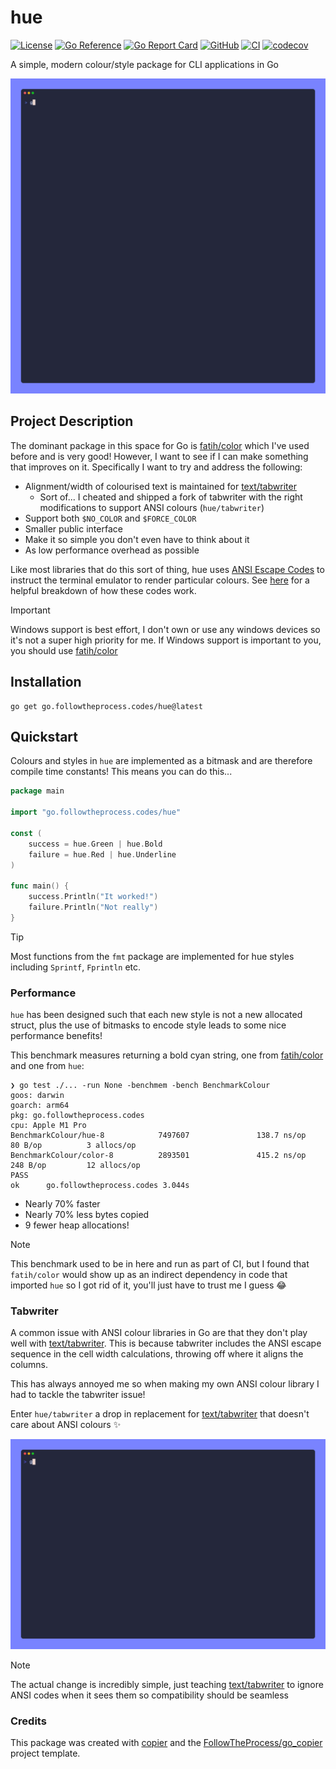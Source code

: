 # hue

[![License](https://img.shields.io/github/license/FollowTheProcess/hue)](https://github.com/FollowTheProcess/hue)
[![Go Reference](https://pkg.go.dev/badge/go.followtheprocess.codes/hue.svg)](https://pkg.go.dev/go.followtheprocess.codes/hue)
[![Go Report Card](https://goreportcard.com/badge/github.com/FollowTheProcess/hue)](https://goreportcard.com/report/github.com/FollowTheProcess/hue)
[![GitHub](https://img.shields.io/github/v/release/FollowTheProcess/hue?logo=github&sort=semver)](https://github.com/FollowTheProcess/hue)
[![CI](https://github.com/FollowTheProcess/hue/workflows/CI/badge.svg)](https://github.com/FollowTheProcess/hue/actions?query=workflow%3ACI)
[![codecov](https://codecov.io/gh/FollowTheProcess/hue/branch/main/graph/badge.svg)](https://codecov.io/gh/FollowTheProcess/hue)

A simple, modern colour/style package for CLI applications in Go

![demo](https://github.com/FollowTheProcess/hue/raw/main/docs/img/demo.gif)

## Project Description

The dominant package in this space for Go is [fatih/color] which I've used before and is very good! However, I want to see if I can make something that improves on it. Specifically I want to try and address the following:

- Alignment/width of colourised text is maintained for [text/tabwriter]
  - Sort of... I cheated and shipped a fork of tabwriter with the right modifications to support ANSI colours (`hue/tabwriter`)
- Support both `$NO_COLOR` and `$FORCE_COLOR`
- Smaller public interface
- Make it so simple you don't even have to think about it
- As low performance overhead as possible

Like most libraries that do this sort of thing, hue uses [ANSI Escape Codes] to instruct the terminal emulator to render particular colours. See [here](https://gist.github.com/fnky/458719343aabd01cfb17a3a4f7296797) for a helpful breakdown of how these codes work.

> [!IMPORTANT]
> Windows support is best effort, I don't own or use any windows devices so it's not a super high priority for me. If Windows support is important to you, you should use [fatih/color]

## Installation

```shell
go get go.followtheprocess.codes/hue@latest
```

## Quickstart

Colours and styles in `hue` are implemented as a bitmask and are therefore compile time constants! This means you can do this...

```go
package main

import "go.followtheprocess.codes/hue"

const (
    success = hue.Green | hue.Bold
    failure = hue.Red | hue.Underline
)

func main() {
    success.Println("It worked!")
    failure.Println("Not really")
}
```

> [!TIP]
> Most functions from the `fmt` package are implemented for hue styles including `Sprintf`, `Fprintln` etc.

### Performance

`hue` has been designed such that each new style is not a new allocated struct, plus the use of bitmasks to encode style leads to some nice performance benefits!

This benchmark measures returning a bold cyan string, one from [fatih/color] and one from `hue`:

```plaintext
❯ go test ./... -run None -benchmem -bench BenchmarkColour
goos: darwin
goarch: arm64
pkg: go.followtheprocess.codes
cpu: Apple M1 Pro
BenchmarkColour/hue-8            7497607               138.7 ns/op            80 B/op          3 allocs/op
BenchmarkColour/color-8          2893501               415.2 ns/op           248 B/op         12 allocs/op
PASS
ok      go.followtheprocess.codes 3.044s
```

- Nearly 70% faster
- Nearly 70% less bytes copied
- 9 fewer heap allocations!

> [!NOTE]
> This benchmark used to be in here and run as part of CI, but I found that `fatih/color` would show up as an indirect dependency
> in code that imported `hue` so I got rid of it, you'll just have to trust me I guess 😂

### Tabwriter

A common issue with ANSI colour libraries in Go are that they don't play well with [text/tabwriter]. This is because tabwriter includes the ANSI escape sequence in the cell width calculations, throwing off where it aligns the columns.

This has always annoyed me so when making my own ANSI colour library I had to tackle the tabwriter issue!

Enter `hue/tabwriter` a drop in replacement for [text/tabwriter] that doesn't care about ANSI colours ✨

![tabwriter](https://github.com/FollowTheProcess/hue/raw/main/docs/img/tabwriter.gif)

> [!NOTE]
> The actual change is incredibly simple, just teaching [text/tabwriter] to ignore ANSI codes when it sees them so compatibility
> should be seamless

### Credits

This package was created with [copier] and the [FollowTheProcess/go_copier] project template.

[copier]: https://copier.readthedocs.io/en/stable/
[FollowTheProcess/go_copier]: https://github.com/FollowTheProcess/go_copier
[fatih/color]: https://github.com/fatih/color
[text/tabwriter]: https://pkg.go.dev/text/tabwriter
[ANSI Escape Codes]: https://en.wikipedia.org/wiki/ANSI_escape_code
